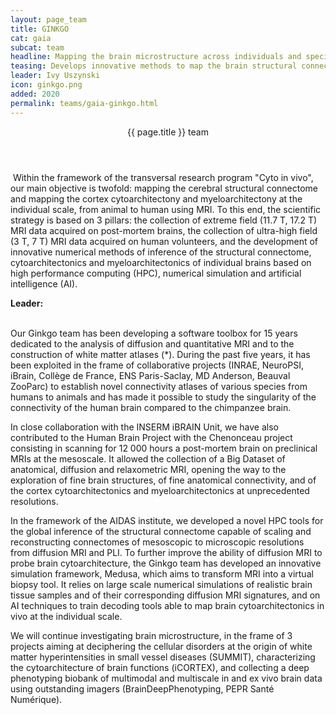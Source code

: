 ```yaml
---
layout: page_team
title: GINKGO
cat: gaia
subcat: team
headline: Mapping the brain microstructure across individuals and species
teasing: Develops innovative methods to map the brain structural connectome, cortex cytoarchitectony and myeloarchitectony at the individual scale, from animals to humans using ultra-high field and extreme field MRI.
leader: Ivy Uszynski
icon: ginkgo.png
added: 2020
permalink: teams/gaia-ginkgo.html
---
```


<!-- Banner -->
<section id="banner">
<div class="content">
  <header><p>{{ page.title }} team</p></header>
  <p>
​   ​Within the framework of the transversal research program "Cyto in vivo", our main objective is twofold: mapping the cerebral structural connectome and mapping the cortex cytoarchitectony and myeloarchitectony at the individual scale, from animal to human using MRI. To this end, the scientific strategy is based on 3 pillars: the collection of extreme field (11.7 T, 17.2 T) MRI data acquired on post-mortem brains, the collection of ultra-high field (3 T, 7 T) MRI data acquired on human volunteers, and the development of innovative numerical methods of inference of the structural connectome, cytoarchitectonics and myeloarchitectonics of individual brains based on high performance computing (HPC), numerical simulation and artificial intelligence (AI). ​
  </p>
  <p>
    <b> Leader: </b>
    <script>mail2("{{page.leader | replace: " ", "." | downcase}}", "cea", 3, "", "{{page.leader}}")</script>
  </p>
</div>
<span class="image object">
  <img src="{{site.url}}{{site.baseurl}}/images/labs/{{page.icon}}" alt="" />
</span>
</section>

<!-- Content -->
<br>
Our Ginkgo team has been developing a software toolbox for 15 years dedicated to ​the analysis of diffusion and quantitative MRI and to the construction of white matter atlases (*). During the past five years, it has
been exploited in the frame of collaborative projects (INRAE, NeuroPSI, iBrain, Collège de France, ENS Paris-Saclay, MD Anderson, Beauval ZooParc) to establish novel connectivity atlases of various species from humans to animals and has made it possible to study the singularity of the connectivity of the human brain compared to the chimpanzee brain.

In close collaboration with the INSERM iBRAIN Unit, we have also contributed to the Human Brain Project with the Chenonceau project consisting in scanning for 12 000 hours a post-mortem brain on preclinical MRIs at the mesoscale. It allowed the collection of a Big Dataset of anatomical, diffusion and relaxometric MRI, opening the way to the exploration of fine brain structures, of fine anatomical connectivity, and of the cortex cytoarchitectonics and myeloarchitectonics at unprecedented resolutions.

In the framework of the AIDAS institute, we developed a novel HPC tools for the global inference of the structural connectome capable of scaling and reconstructing connectomes of mesoscopic to microscopic
resolutions from diffusion MRI and PLI. To further improve the ability of diffusion MRI to probe brain cytoarchitecture, the Ginkgo team has developed an innovative simulation framework, Medusa, which aims
to transform MRI into a virtual biopsy tool. It relies on large scale numerical simulations of realistic brain tissue samples and of their corresponding diffusion MRI signatures, and on AI techniques to train decoding tools
able to map brain cytoarchitectonics in vivo at the individual scale.

We will continue investigating brain microstructure, in the frame of 3 projects aiming at deciphering the cellular disorders at the origin of white matter hyperintensities in small vessel diseases (SUMMIT), characterizing the cytoarchitecture of brain functions (iCORTEX), and collecting a deep phenotyping biobank
of multimodal and multiscale in and ex vivo brain data using outstanding imagers (BrainDeepPhenotyping, PEPR Santé Numérique).​
